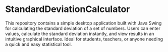 # StandardDeviationCalculator
This repository contains a simple desktop application built with Java Swing for calculating the standard deviation of a set of numbers. Users can enter values, calculate the standard deviation instantly, and view results in an intuitive graphical interface. Ideal for students, teachers, or anyone needing a quick and easy statistical tool.
